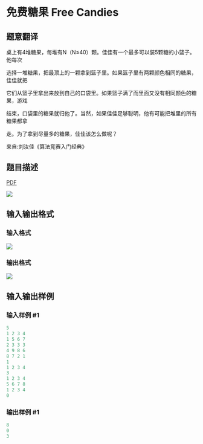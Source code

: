 # 免费糖果 Free Candies

## 题意翻译

桌上有4堆糖果，每堆有N（N≤40）颗。佳佳有一个最多可以装5颗糖的小篮子。他每次

选择一堆糖果，把最顶上的一颗拿到篮子里。如果篮子里有两颗颜色相同的糖果，佳佳就把

它们从篮子里拿出来放到自己的口袋里。如果篮子满了而里面又没有相同颜色的糖果，游戏

结束，口袋里的糖果就归他了。当然，如果佳佳足够聪明，他有可能把堆里的所有糖果都拿

走。为了拿到尽量多的糖果，佳佳该怎么做呢？

来自:刘汝佳《算法竞赛入门经典》

## 题目描述

[problemUrl]: https://uva.onlinejudge.org/index.php?option=com_onlinejudge&Itemid=8&category=13&page=show_problem&problem=1059

[PDF](https://uva.onlinejudge.org/external/101/p10118.pdf)

![](https://cdn.luogu.com.cn/upload/vjudge_pic/UVA10118/2734d6a5e26b8a7d28d94a889765599248981461.png)

## 输入输出格式

### 输入格式

![](https://cdn.luogu.com.cn/upload/vjudge_pic/UVA10118/f8bc32f9c3ed521ffc13c93ad058101e714e8250.png)

### 输出格式

![](https://cdn.luogu.com.cn/upload/vjudge_pic/UVA10118/b2047ac146b5704d62c2c5a4274ff76ea8c1b57b.png)

## 输入输出样例

### 输入样例 #1

```cpp
5
1 2 3 4
1 5 6 7
2 3 3 3
4 9 8 6
8 7 2 1
1
1 2 3 4
3
1 2 3 4
5 6 7 8
1 2 3 4
0
```


### 输出样例 #1

```cpp
8
0
3
```



